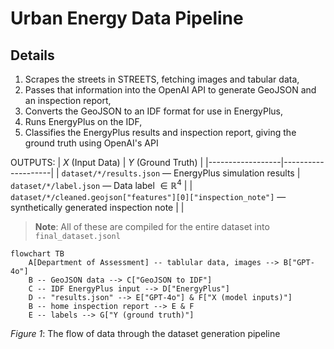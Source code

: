 # Urban Energy Data Pipeline

## Details

1. Scrapes the streets in STREETS, fetching images and tabular data,
2. Passes that information into the OpenAI API to generate GeoJSON and an inspection report,
3. Converts the GeoJSON to an IDF format for use in EnergyPlus,
4. Runs EnergyPlus on the IDF,
5. Classifies the EnergyPlus results and inspection report, giving the ground truth using OpenAI's API

OUTPUTS:
| $X$ (Input Data) | $Y$ (Ground Truth) |
|------------------|--------------------|
| `dataset/*/results.json` — EnergyPlus simulation results | `dataset/*/label.json` — Data label $\in \mathbb{R}^4$ |
| `dataset/*/cleaned.geojson["features"][0]["inspection_note"]` — synthetically generated inspection note | |

> **Note**: All of these are compiled for the entire dataset into `final_dataset.jsonl`

```mermaid
flowchart TB
    A[Department of Assessment] -- tablular data, images --> B["GPT-4o"]
    B -- GeoJSON data --> C["GeoJSON to IDF"]
    C -- IDF EnergyPlus input --> D["EnergyPlus"]
    D -- "results.json" --> E["GPT-4o"] & F["X (model inputs)"]
    B -- home inspection report --> E & F
    E -- labels --> G["Y (ground truth)"]
```
_Figure 1_: The flow of data through the dataset generation pipeline
